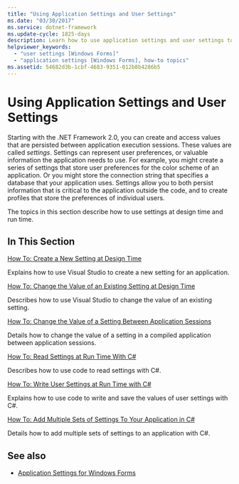 ```yaml
---
title: "Using Application Settings and User Settings"
ms.date: "03/30/2017"
ms.service: dotnet-framework
ms.update-cycle: 1825-days
description: Learn how to use application settings and user settings to create and access values that are persisted between application execution sessions.
helpviewer_keywords:
  - "user settings [Windows Forms]"
  - "application settings [Windows Forms], how-to topics"
ms.assetid: 54682d3b-1cbf-4683-9351-012b8b4286b5
---
```

# Using Application Settings and User Settings

Starting with the .NET Framework 2.0, you can create and access values that are persisted between application execution sessions. These values are called *settings*. Settings can represent user preferences, or valuable information the application needs to use. For example, you might create a series of settings that store user preferences for the color scheme of an application. Or you might store the connection string that specifies a database that your application uses. Settings allow you to both persist information that is critical to the application outside the code, and to create profiles that store the preferences of individual users.

The topics in this section describe how to use settings at design time and run time.

## In This Section

[How To: Create a New Setting at Design Time](how-to-create-a-new-setting-at-design-time.md)

Explains how to use Visual Studio to create a new setting for an application.

[How To: Change the Value of an Existing Setting at Design Time](how-to-change-the-value-of-an-existing-setting-at-design-time.md)

Describes how to use Visual Studio to change the value of an existing setting.

[How To: Change the Value of a Setting Between Application Sessions](how-to-change-the-value-of-a-setting-between-application-sessions.md)

Details how to change the value of a setting in a compiled application between application sessions.

[How To: Read Settings at Run Time With C#](how-to-read-settings-at-run-time-with-csharp.md)

Describes how to use code to read settings with C#.

[How To: Write User Settings at Run Time with C#](how-to-write-user-settings-at-run-time-with-csharp.md)

Explains how to use code to write and save the values of user settings with C#.

[How To: Add Multiple Sets of Settings To Your Application in C#](how-to-add-multiple-sets-of-settings-to-your-application-in-csharp.md)

Details how to add multiple sets of settings to an application with C#.

## See also

- [Application Settings for Windows Forms](application-settings-for-windows-forms.md)

